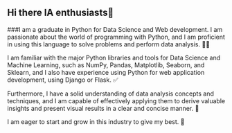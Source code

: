 ## Hi there IA enthusiasts👋

###I am a graduate in Python for Data Science and Web development. I am passionate about the world of programming with Python, and I am proficient in using this language to solve problems and perform data analysis. 🧑‍💻

I am familiar with the major Python libraries and tools for Data Science and Machine Learning, such as NumPy, Pandas, Matplotlib, Seaborn, and Sklearn, and I also have experience using Python for web application development, using Django or Flask. ✅

Furthermore, I have a solid understanding of data analysis concepts and techniques, and I am capable of effectively applying them to derive valuable insights and present visual results in a clear and concise manner. 🧠

I am eager to start and grow in this industry to give my best. 🚀

<!--
**DelVad0/DelVad0** is a ✨ _special_ ✨ repository because its `README.md` (this file) appears on your GitHub profile.

Here are some ideas to get you started:

- 🔭 I’m currently working on ...
- 🌱 I’m currently learning ...
- 👯 I’m looking to collaborate on ...
- 🤔 I’m looking for help with ...
- 💬 Ask me about ...
- 📫 How to reach me: ...
- 😄 Pronouns: ...
- ⚡ Fun fact: ...
-->
